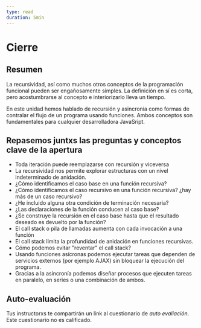 ```yaml
---
type: read
duration: 5min
---
```


# Cierre

## Resumen

La recursividad, así como muchos otros conceptos de la programación funcional
pueden ser engañosamente simples. La definición en sí es corta, pero
acostumbrarse al concepto e interiorizarlo lleva un tiempo.

En este unidad hemos hablado de recursión y asincronía como formas de contralar
el flujo de un programa usando funciones. Ambos conceptos son fundamentales
para cualquier desarrolladora JavaSript.

## Repasemos juntxs las preguntas y conceptos clave de la apertura

* Toda iteración puede reemplazarse con recursión y viceversa
* La recursividad nos permite explorar estructuras con un nivel indeterminado de
  anidación.
* ¿Cómo identificamos el caso base en una función recursiva?
* ¿Cómo identificamos el caso recursivo en una función recursiva? ¿hay más de un
  caso recursivo?
* ¿He incluido alguna otra condición de terminación necesaria?
* ¿Las declaraciones de la función conducen al caso base?
* ¿Se construye la recursión en el caso base hasta que el resultado deseado es
  devuelto por la función?
* El call stack o pila de llamadas aumenta con cada invocación a una función
* El call stack limita la profundidad de anidación en funciones recursivas.
* Cómo podemos evitar "reventar" el call stack?
* Usando funciones asícronas podemos ejecutar tareas que dependen de servicios
  externos (por ejemplo AJAX) sin bloquear la ejecución del programa.
* Gracias a la asincronía podemos diseñar procesos que ejecuten tareas en
  paralelo, en series o una combinación de ambos.

## Auto-evaluación

Tus instructorxs te compartirán un link al cuestionario de _auto evaliación_.
Este cuestionario no es calificado.
